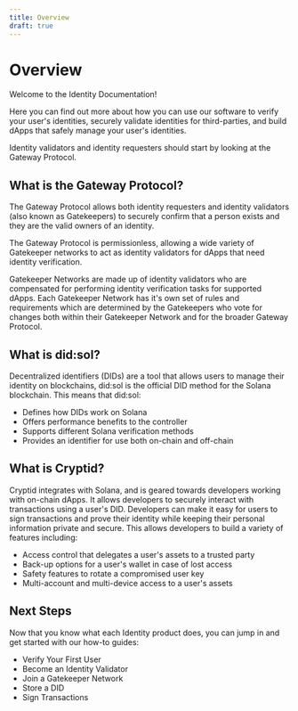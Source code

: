 ```yaml
---
title: Overview
draft: true
---
```


# Overview

Welcome to the Identity Documentation!

Here you can find out more about how you can use our software to verify your user's identities, securely validate identities for third-parties, and build dApps that safely manage your user's identities.

Identity validators and identity requesters should start by looking at the Gateway Protocol.

## What is the Gateway Protocol?

The Gateway Protocol allows both identity requesters and identity validators (also known as Gatekeepers) to securely confirm that a person exists and they are the valid owners of an identity.

The Gateway Protocol is permissionless, allowing a wide variety of Gatekeeper networks to act as identity validators for dApps that need identity verification.

Gatekeeper Networks are made up of identity validators who are compensated for performing identity verification tasks for supported dApps. Each Gatekeeper Network has it's own set of rules and requirements which are determined by the Gatekeepers who vote for changes both within their Gatekeeper Network and for the broader Gateway Protocol.

## What is did:sol?

Decentralized identifiers (DIDs) are a tool that allows users to manage their identity on blockchains, did:sol is the official DID method for the Solana blockchain. This means that did:sol:

- Defines how DIDs work on Solana
- Offers performance benefits to the controller
- Supports different Solana verification methods
- Provides an identifier for use both on-chain and off-chain

## What is Cryptid?

Cryptid integrates with Solana, and is geared towards developers working with on-chain dApps. It allows developers to securely interact with transactions using a user's DID. Developers can make it easy for users to sign transactions and prove their identity while keeping their personal information private and secure. This allows developers to build a variety of features including:

- Access control that delegates a user's assets to a trusted party
- Back-up options for a user's wallet in case of lost access
- Safety features to rotate a compromised user key
- Multi-account and multi-device access to a user's assets

## Next Steps

Now that you know what each Identity product does, you can jump in and get started with our how-to guides:

- Verify Your First User
- Become an Identity Validator
- Join a Gatekeeper Network
- Store a DID
- Sign Transactions
